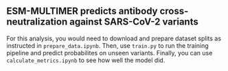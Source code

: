 ## ESM-MULTIMER predicts antibody cross-neutralization against SARS-CoV-2 variants

For this analysis, you would need to download and prepare dataset splits as instructed in `prepare_data.ipynb`. Then, use `train.py` to run the training pipeline and predict probabilites on unseen variants. Finally, you can use `calculate_metrics.ipynb` to see how well the model did. 